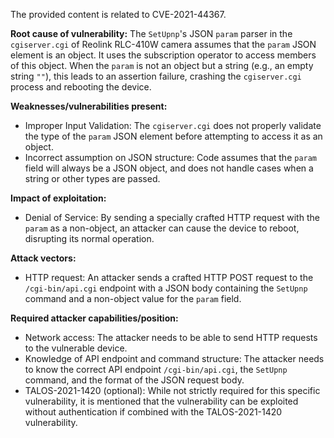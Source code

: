 The provided content is related to CVE-2021-44367.

**Root cause of vulnerability:** The `SetUpnp`'s JSON `param` parser in the `cgiserver.cgi` of Reolink RLC-410W camera assumes that the `param` JSON element is an object. It uses the subscription operator to access members of this object. When the `param` is not an object but a string (e.g., an empty string `""`), this leads to an assertion failure, crashing the `cgiserver.cgi` process and rebooting the device.

**Weaknesses/vulnerabilities present:**
- Improper Input Validation: The `cgiserver.cgi` does not properly validate the type of the `param` JSON element before attempting to access it as an object.
- Incorrect assumption on JSON structure: Code assumes that the `param` field will always be a JSON object, and does not handle cases when a string or other types are passed.

**Impact of exploitation:**
- Denial of Service: By sending a specially crafted HTTP request with the `param` as a non-object, an attacker can cause the device to reboot, disrupting its normal operation.

**Attack vectors:**
- HTTP request: An attacker sends a crafted HTTP POST request to the `/cgi-bin/api.cgi` endpoint with a JSON body containing the `SetUpnp` command and a non-object value for the `param` field.

**Required attacker capabilities/position:**
- Network access: The attacker needs to be able to send HTTP requests to the vulnerable device.
- Knowledge of API endpoint and command structure: The attacker needs to know the correct API endpoint `/cgi-bin/api.cgi`, the `SetUpnp` command, and the format of the JSON request body.
- TALOS-2021-1420 (optional): While not strictly required for this specific vulnerability, it is mentioned that the vulnerability can be exploited without authentication if combined with the TALOS-2021-1420 vulnerability.